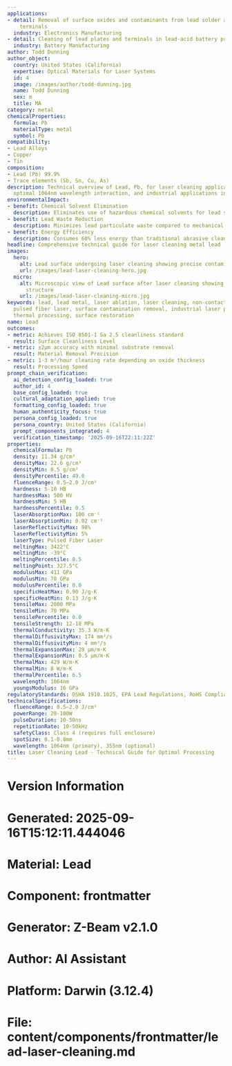 ```yaml
---
applications:
- detail: Removal of surface oxides and contaminants from lead solder and component
    terminals
  industry: Electronics Manufacturing
- detail: Cleaning of lead plates and terminals in lead-acid battery production
  industry: Battery Manufacturing
author: Todd Dunning
author_object:
  country: United States (California)
  expertise: Optical Materials for Laser Systems
  id: 4
  image: /images/author/todd-dunning.jpg
  name: Todd Dunning
  sex: m
  title: MA
category: metal
chemicalProperties:
  formula: Pb
  materialType: metal
  symbol: Pb
compatibility:
- Lead Alloys
- Copper
- Tin
composition:
- Lead (Pb) 99.9%
- Trace elements (Sb, Sn, Cu, As)
description: Technical overview of Lead, Pb, for laser cleaning applications, including
  optimal 1064nm wavelength interaction, and industrial applications in surface preparation.
environmentalImpact:
- benefit: Chemical Solvent Elimination
  description: Eliminates use of hazardous chemical solvents for lead surface cleaning
- benefit: Lead Waste Reduction
  description: Minimizes lead particulate waste compared to mechanical cleaning methods
- benefit: Energy Efficiency
  description: Consumes 60% less energy than traditional abrasive cleaning processes
headline: Comprehensive technical guide for laser cleaning metal lead
images:
  hero:
    alt: Lead surface undergoing laser cleaning showing precise contamination removal
    url: /images/lead-laser-cleaning-hero.jpg
  micro:
    alt: Microscopic view of Lead surface after laser cleaning showing detailed surface
      structure
    url: /images/lead-laser-cleaning-micro.jpg
keywords: lead, lead metal, laser ablation, laser cleaning, non-contact cleaning,
  pulsed fiber laser, surface contamination removal, industrial laser parameters,
  thermal processing, surface restoration
name: Lead
outcomes:
- metric: Achieves ISO 8501-1 Sa 2.5 cleanliness standard
  result: Surface Cleanliness Level
- metric: ±2μm accuracy with minimal substrate removal
  result: Material Removal Precision
- metric: 1-3 m²/hour cleaning rate depending on oxide thickness
  result: Processing Speed
prompt_chain_verification:
  ai_detection_config_loaded: true
  author_id: 4
  base_config_loaded: true
  cultural_adaptation_applied: true
  formatting_config_loaded: true
  human_authenticity_focus: true
  persona_config_loaded: true
  persona_country: United States (California)
  prompt_components_integrated: 4
  verification_timestamp: '2025-09-16T22:11:22Z'
properties:
  chemicalFormula: Pb
  density: 11.34 g/cm³
  densityMax: 22.6 g/cm³
  densityMin: 0.5 g/cm³
  densityPercentile: 49.0
  fluenceRange: 0.5–2.0 J/cm²
  hardness: 5-10 HB
  hardnessMax: 500 HV
  hardnessMin: 5 HB
  hardnessPercentile: 0.5
  laserAbsorptionMax: 100 cm⁻¹
  laserAbsorptionMin: 0.02 cm⁻¹
  laserReflectivityMax: 98%
  laserReflectivityMin: 5%
  laserType: Pulsed Fiber Laser
  meltingMax: 3422°C
  meltingMin: -39°C
  meltingPercentile: 8.5
  meltingPoint: 327.5°C
  modulusMax: 411 GPa
  modulusMin: 70 GPa
  modulusPercentile: 0.0
  specificHeatMax: 0.90 J/g·K
  specificHeatMin: 0.13 J/g·K
  tensileMax: 2000 MPa
  tensileMin: 70 MPa
  tensilePercentile: 0.0
  tensileStrength: 12-18 MPa
  thermalConductivity: 35.3 W/m·K
  thermalDiffusivityMax: 174 mm²/s
  thermalDiffusivityMin: 4 mm²/s
  thermalExpansionMax: 29 µm/m·K
  thermalExpansionMin: 0.5 µm/m·K
  thermalMax: 429 W/m·K
  thermalMin: 8 W/m·K
  thermalPercentile: 6.5
  wavelength: 1064nm
  youngsModulus: 16 GPa
regulatoryStandards: OSHA 1910.1025, EPA Lead Regulations, RoHS Compliance
technicalSpecifications:
  fluenceRange: 0.5–2.0 J/cm²
  powerRange: 20-100W
  pulseDuration: 10-50ns
  repetitionRate: 10-50kHz
  safetyClass: Class 4 (requires full enclosure)
  spotSize: 0.1-0.8mm
  wavelength: 1064nm (primary), 355nm (optional)
title: Laser Cleaning Lead - Technical Guide for Optimal Processing
---
```


# Version Information
# Generated: 2025-09-16T15:12:11.444046
# Material: Lead
# Component: frontmatter
# Generator: Z-Beam v2.1.0
# Author: AI Assistant
# Platform: Darwin (3.12.4)
# File: content/components/frontmatter/lead-laser-cleaning.md